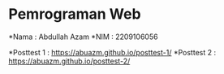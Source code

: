 # Pemrograman Web
*Nama : Abdullah Azam
*NIM  : 2209106056

*Posttest 1 : https://abuazm.github.io/posttest-1/
*Posttest 2 : https://abuazm.github.io/posttest-2/